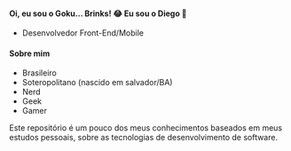 #### Oi, eu sou o Goku... Brinks! 😂 Eu sou o Diego 👋

- Desenvolvedor Front-End/Mobile

#### Sobre mim
- Brasileiro
- Soteropolitano (nascido em salvador/BA)
- Nerd
- Geek
- Gamer

Este repositório é um pouco dos meus conhecimentos baseados em meus estudos pessoais, sobre as tecnologias de desenvolvimento de software.
